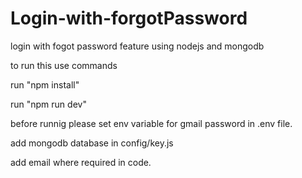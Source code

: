 # Login-with-forgotPassword
login with fogot password feature using nodejs and mongodb


to run this use commands
 
 run "npm install"
 
 run "npm run dev"
 
 
 
 
 before runnig please set env variable for gmail password in .env file.

 add mongodb database in config/key.js
 
 add email where required in code.
 
